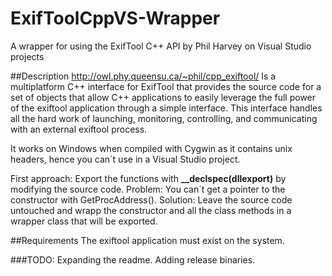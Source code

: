 # ExifToolCppVS-Wrapper
A wrapper for using the ExifTool C++ API by Phil Harvey on Visual Studio projects


##Description
http://owl.phy.queensu.ca/~phil/cpp_exiftool/ Is a multiplatform C++ interface for ExifTool that provides the source code for a set of objects that allow C++ applications to easily leverage the full power of the exiftool application through a simple interface. This interface handles all the hard work of launching, monitoring, controlling, and communicating with an external exiftool process.

It works on Windows when compiled with Cygwin as it contains unix headers, hence you can´t use in a Visual Studio project.

First approach: Export the functions with **\__declspec(dllexport)** by modifying the source code.
Problem: You can´t get a pointer to the constructor with GetProcAddress(). 
Solution: Leave the source code untouched and wrapp the constructor and all the class methods in a wrapper class that will be exported.

##Requirements
The exiftool application must exist on the system.

###TODO:
Expanding the readme.
Adding release binaries.
